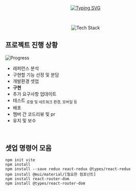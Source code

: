 <p align="center">
<a href="https://git.io/typing-svg"><img src="https://readme-typing-svg.herokuapp.com?font=Nanum+Pen+Script&size=75&duration=3000&pause=3000&color=D4AF37&center=true&vCenter=true&width=1000&height=100&lines=%ED%82%B9%EB%B0%9B%EB%8A%94+%EC%9D%B8%EC%8A%A4%ED%83%80%EA%B7%B8%EB%9E%A8%2C+Kingstagram" alt="Typing SVG" /></a>
</p>

</br>

<p align="center">
<img src="https://github.com/GoldKing9/kingstagram_frontend/assets/47032054/6e9f0788-117e-454e-a8d4-f33309d28c45" alt="Tech Stack"/>
</p>

## 프로젝트 진행 상황
![Progress](https://progress-bar.dev/30/?title=Frontendㅤ&width=400&color=D4AF37)
* 레퍼런스 분석
* 구현할 기능 선정 및 분담
* 개발환경 셋업
* **구현**
* 추가 요구사항 업데이트
* 테스트 <sub>로컬 및 네트워크 환경, 모바일 등</sub>
* 배포
* 멤버 간 코드리뷰 및 pr
* 유지 및 보수

</br>

## 셋업 명령어 모음
`npm init vite`  
`npm install`  
`npm install --save redux react-redux @types/react-redux`  
`npm install @mui/material/[필요한 컴포넌트]`  
`npm install react-router-dom`  
`npm install @types/react-router-dom`  
